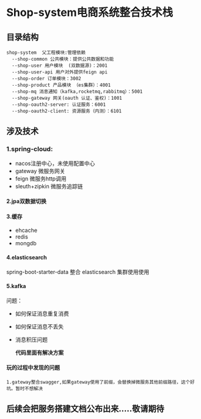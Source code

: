 # Shop-system电商系统整合技术栈
## 目录结构

```
shop-system  父工程模块:管理依赖
  --shop-common 公共模块：提供公共数据和功能
  --shop-user 用户模块  (双数据源)：2001
  --shop-user-api 用户对外提供feign api
  --shop-order 订单模块：3002
  --shop-product 产品模块 （es集群）：4001
  --shop-mq 消息通知（kafka,rocketmq,rabbitmq）：5001
  --shop-gateway 网关(oauth 认证、鉴权)：1001
  --shop-oauth2-server: 认证服务：6001
  --shop-oauth2-client: 资源服务（内测）：6101
```

## 涉及技术

### 1.spring-cloud:

- nacos注册中心，未使用配置中心
-  gateway 微服务网关
- feign  微服务http调用
- sleuth+zipkin 微服务追踪链

#### 2.jpa双数据切换

#### 3.缓存

- ehcache 
- redis
- mongdb

#### 4.elasticsearch 

spring-boot-starter-data 整合 elasticsearch 集群使用使用

#### 5.kafka

问题：

- 如何保证消息重复消费

- 如何保证消息不丢失

- 消息积压问题

  **代码里面有解决方案**



#### 玩的过程中发现的问题

```
1.gateway整合swagger,如果gateway使用了前缀，会替换掉微服务其他前缀路径，这个好坑。暂时不想解决
```

## 后续会把服务搭建文档公布出来.....敬请期待


